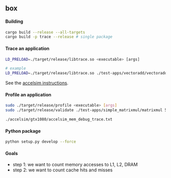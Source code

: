 ## box


#### Building
```bash
cargo build --release --all-targets
cargo build -p trace --release # single package
```

#### Trace an application
```bash
LD_PRELOAD=./target/release/libtrace.so <executable> [args]

# example
LD_PRELOAD=./target/release/libtrace.so ./test-apps/vectoradd/vectoradd 100 32
```

See the [accelsim instructions](accelsim/README.md).

#### Profile an application
```bash
sudo ./target/release/profile <executable> [args]
sudo ./target/release/validate ./test-apps/simple_matrixmul/matrixmul 5 5 5 32

./accelsim/gtx1080/accelsim_mem_debug_trace.txt
```

#### Python package
```bash
python setup.py develop --force
```

#### Goals
- step 1: we want to count memory accesses to L1, L2, DRAM
- step 2: we want to count cache hits and misses
